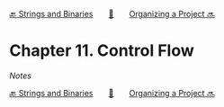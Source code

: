 [🔙 Strings and Binaries][previous-chapter]&nbsp;&nbsp;&nbsp;&nbsp;&nbsp;&nbsp;&nbsp;[🏡][readme]&nbsp;&nbsp;&nbsp;&nbsp;&nbsp;&nbsp;&nbsp;[Organizing a Project 🔜][upcoming-chapter]

# Chapter 11. Control Flow

_Notes_

[🔙 Strings and Binaries][previous-chapter]&nbsp;&nbsp;&nbsp;&nbsp;&nbsp;&nbsp;&nbsp;[🏡][readme]&nbsp;&nbsp;&nbsp;&nbsp;&nbsp;&nbsp;&nbsp;[Organizing a Project 🔜][upcoming-chapter]

[readme]: README.md
[previous-chapter]: ch10-strings-and-binaries.md
[upcoming-chapter]: ch12-organizing-a-project.md